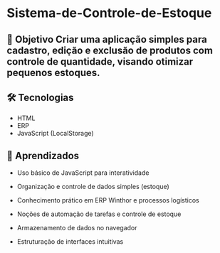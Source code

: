 # **Sistema-de-Controle-de-Estoque**
## 📌 Objetivo Criar uma aplicação simples para cadastro, edição e exclusão de produtos com controle de quantidade, visando otimizar pequenos estoques.

## 🛠 **Tecnologias**
- HTML
- ERP
- JavaScript (LocalStorage)

## 📖 **Aprendizados**
- Uso básico de JavaScript para interatividade

- Organização e controle de dados simples (estoque)

- Conhecimento prático em ERP Winthor e processos logísticos

- Noções de automação de tarefas e controle de estoque

- Armazenamento de dados no navegador

- Estruturação de interfaces intuitivas
